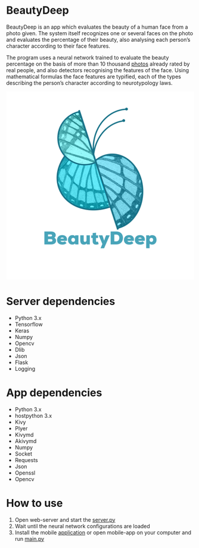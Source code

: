 # BeautyDeep

BeautyDeep is an app which evaluates the beauty of a human face from a photo given. The system itself recognizes one or several faces on the photo and evaluates the percentage of their beauty, also analysing each person’s character according to their face features. 

The program uses a neural network trained to evaluate the beauty percentage on the basis of more than 10 thousand [photos](https://github.com/HCIILAB/SCUT-FBP5500-Database-Release) already rated by real people, and also detectors recognising the features of the face. Using mathematical formulas the face features are typified, each of the types describing the person’s character according to neurotypology laws.

![alt text](https://github.com/Defaultin/BeautyDeep/blob/master/mobile-app/images/logo-bg.png "BeautyDeep")

# Server dependencies

* Python 3.x
* Tensorflow
* Keras
* Numpy
* Opencv
* Dlib
* Json
* Flask
* Logging

# App dependencies

* Python 3.x
* hostpython 3.x
* Kivy
* Plyer
* Kivymd
* Akivymd
* Numpy
* Socket
* Requests
* Json
* Openssl
* Opencv

# How to use

1. Open web-server and start the [server.py](https://github.com/Defaultin/BeautyDeep/blob/master/web-server/server.py)
2. Wait until the neural network configurations are loaded
3. Install the mobile [application](https://www.google.com) or open mobile-app on your computer and run [main.py](https://github.com/Defaultin/BeautyDeep/blob/master/mobile-app/main.py)